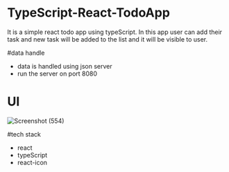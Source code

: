 # TypeScript-React-TodoApp
It is a simple react todo app using typeScript. In this app user can add their task and new task will be added to the list and it will be visible to user.

#data handle
- data is handled using json server
- run the server on port 8080

# UI
![Screenshot (554)](https://user-images.githubusercontent.com/101567122/183738018-69447394-4ce9-49fd-b7fd-31e4824b0a48.png)

#tech stack
- react
- typeScript
- react-icon
